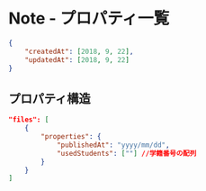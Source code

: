 # Note - プロパティ一覧

```Json
{
	"createdAt": [2018, 9, 22],
	"updatedAt": [2018, 9, 22]
}
```


## プロパティ構造
```Json
"files": [
	{
		"properties": {
			"publishedAt": "yyyy/mm/dd",
			"usedStudents": [""] //学籍番号の配列
		}
	}
]
```